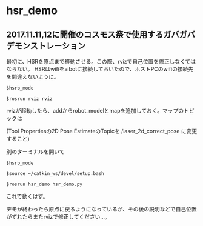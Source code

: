 # hsr_demo
## 2017.11.11,12に開催のコスモス祭で使用するガバガバデモンストレーション

最初に、HSRを原点まで移動させる。この際、rvizで自己位置を修正しなくてはならない。
HSRはwifiをaibotに接続しておいたので、ホストPCのwifiの接続先を間違えないように。

`$hsrb_mode`

`$rosrun rviz rviz`

rvizが起動したら、addからrobot_modelとmapを追加しておく。マップのトピックは

(Tool Propertiesの2D Pose EstimateのTopicを /laser_2d_correct_pose に変更すること)

別のターミナルを開いて

`$hsrb_mode`

`$source ~/catkin_ws/devel/setup.bash`

`$rosrun hsr_demo hsr_demo.py`

これで動くはず。

デモが終わったら原点に戻るようになっているが、その後の説明などで自己位置がずれたらまたrvizで修正してください...。
